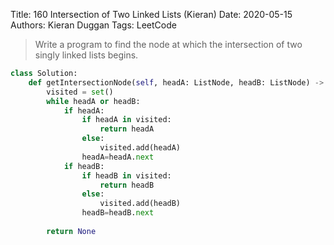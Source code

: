 Title: 160 Intersection of Two Linked Lists (Kieran)
Date: 2020-05-15
Authors: Kieran Duggan
Tags: LeetCode

>Write a program to find the node at which the intersection of two singly linked lists begins.

```python
class Solution:
    def getIntersectionNode(self, headA: ListNode, headB: ListNode) -> ListNode:
        visited = set()
        while headA or headB:
            if headA:
                if headA in visited:
                    return headA
                else:
                    visited.add(headA)
                headA=headA.next
            if headB:
                if headB in visited:
                    return headB
                else:
                    visited.add(headB)
                headB=headB.next
            
        return None
```
